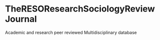 # TheRESOResearchSociologyReviewJournal
Academic and research peer reviewed Multidisciplinary database 
